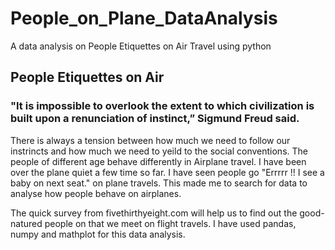 # People_on_Plane_DataAnalysis
A data analysis on People Etiquettes on Air Travel using python

## People Etiquettes on Air
### "It is impossible to overlook the extent to which civilization is built upon a renunciation of instinct,” Sigmund Freud said.

There is always a tension between how much we need to follow our instrincts and how much we need to yeild to the social conventions. The people of different age behave differently in Airplane travel. I have been over the plane quiet a few time so far. I have seen people go "Errrrr !! I see a baby on next seat." on plane travels. This made me to search for data to analyse how people behave on airplanes.

The quick survey from fivethirthyeight.com will help us to find out the good-natured people on that we meet on flight travels.
I have used pandas, numpy and mathplot for this data analysis.
